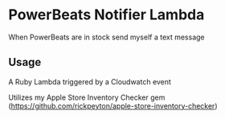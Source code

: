 # PowerBeats Notifier Lambda

When PowerBeats are in stock send myself a text message

## Usage

A Ruby Lambda triggered by a Cloudwatch event

Utilizes my Apple Store Inventory Checker gem (https://github.com/rickpeyton/apple-store-inventory-checker)
